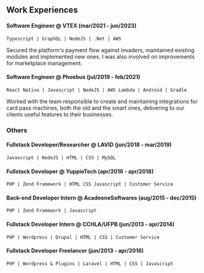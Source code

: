 ## Work Experiences

#### Software Engineer @ VTEX (mar/2021 - jun/2023)

`Typescript | GraphQL | NodeJS | .Net | AWS`

Secured the platform's payment flow against invaders, maintained existing modules and implemented new ones. I was also involved on improvements for marketplace management.

#### Software Engineer @ Phoebus (jul/2019 - feb/2021)

`React Native | Javascript | NodeJS | AWS Lambda | Android | Gradle`

Worked with the team responsible to create and maintaining integrations for card pass machines, both the old and the smart ones, delivering to our clients useful features to their businesses.

### Others

#### Fullstack Developer/Researcher @ LAVID (jun/2018 - mar/2019)

`Javascript | NodeJS | HTML | CSS | MySQL`

#### Fullstack Developer @ YuppieTech (apr/2016 - apr/2018)

`PHP | Zend Framework | HTML CSS Javascript | Customer Service`

#### Back-end Developer Intern @ AcadeoneSoftwares (aug/2015 - dec/2015)

`PHP | Zend Framework | Javascript`

#### Fullstack Developer Intern @ CCHLA/UFPB (jun/2013 - apr/2014)

`PHP | Wordpress | Drupal | HTML | CSS | Customer Service`

#### Fullstack Developer Freelancer (jun/2013 - apr/2016)

`PHP | Wordpress & Plugins | Laravel | HTML | CSS | Javascript`
